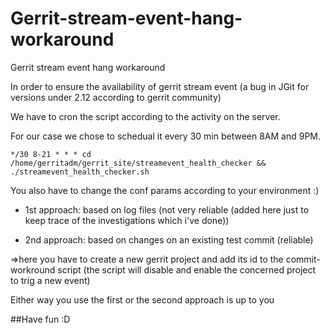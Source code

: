 # Gerrit-stream-event-hang-workaround
Gerrit stream event hang workaround

In order to ensure the availability of gerrit stream event (a bug in JGit for versions under 2.12 according to gerrit community)

We have to cron the script according to the activity on the server.

For our case we chose to schedual it every 30 min between 8AM and 9PM.

```
*/30 8-21 * * * cd /home/gerritadm/gerrit_site/streamevent_health_checker && ./streamevent_health_checker.sh
```
You also have to change the conf params according to your environment :)

- 1st approach: based on log files (not very reliable (added here just to keep trace of the investigations which i've done))

- 2nd approach: based on changes on an existing test commit (reliable)

=>here you have to create a new gerrit project and add its id to the commit-workround script (the script will disable and enable the concerned project to trig a new event)

Either way you use the first or the second approach is up to you

##Have fun :D
